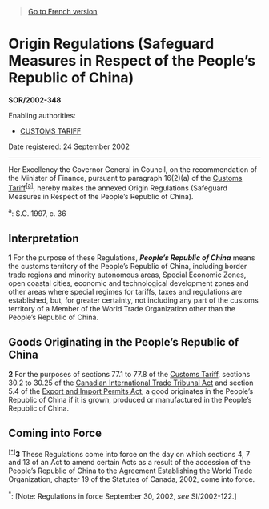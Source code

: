 > [Go to French version](/fr/Règlements/Décrets,%20ordonnances%20et%20règlements%20statutaires/2002/348.md)

# Origin Regulations (Safeguard Measures in Respect of the People’s Republic of China)

**SOR/2002-348**

Enabling authorities: 
- [CUSTOMS TARIFF](/en/Acts/Statutes%20of%20Canada/1997/c.%2036.md)

Date registered: 24 September 2002

----------

Her Excellency the Governor General in Council, on the recommendation of the Minister of Finance, pursuant to paragraph 16(2)(a) of the [Customs Tariff](/en/Acts/Statutes%20of%20Canada/1997/c.%2036.md)<sup><a href='#fn_SOR-2002-348_e_hq_5873'>[a]</a></sup>, hereby makes the annexed Origin Regulations (Safeguard Measures in Respect of the People’s Republic of China).

<a name='fn_SOR-2002-348_e_hq_5873'><sup>a</sup></a>: S.C. 1997, c. 36<br />




## Interpretation


**1** For the purpose of these Regulations, ***People’s Republic of China*** means the customs territory of the People’s Republic of China, including border trade regions and minority autonomous areas, Special Economic Zones, open coastal cities, economic and technological development zones and other areas where special regimes for tariffs, taxes and regulations are established, but, for greater certainty, not including any part of the customs territory of a Member of the World Trade Organization other than the People’s Republic of China.




## Goods Originating in the People’s Republic of China


**2** For the purposes of sections 77.1 to 77.8 of the [Customs Tariff](/en/Acts/Statutes%20of%20Canada/1997/c.%2036.md), sections 30.2 to 30.25 of the [Canadian International Trade Tribunal Act](/en/Acts/Statutes%20of%20Canada/1985/c.%2047%20(4th%20Supp.).md) and section 5.4 of the [Export and Import Permits Act](/en/Acts/Revised%20Statutes%20of%20Canada/E/E-19.md), a good originates in the People’s Republic of China if it is grown, produced or manufactured in the People’s Republic of China.




## Coming into Force


<sup><a href='#fn_SOR-2002-348_e_hq_5874'>[*]</a></sup>**3** These Regulations come into force on the day on which sections 4, 7 and 13 of an Act to amend certain Acts as a result of the accession of the People’s Republic of China to the Agreement Establishing the World Trade Organization, chapter 19 of the Statutes of Canada, 2002, come into force.

<a name='fn_SOR-2002-348_e_hq_5874'><sup>*</sup></a>: [Note: Regulations in force September 30, 2002, *see* SI/2002-122.]<br />


